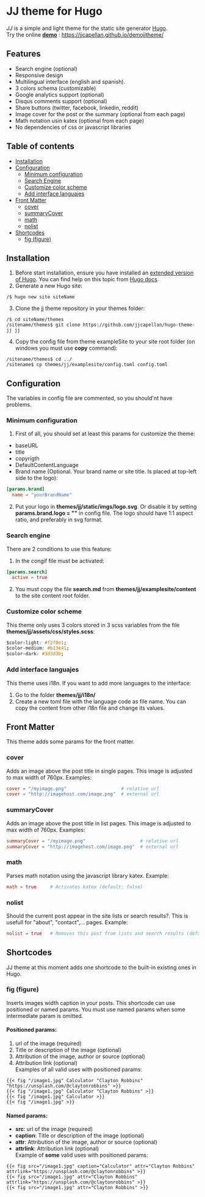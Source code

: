 # JJ theme for Hugo
*JJ* is a simple and light theme for the static site generator [Hugo](https://gohugo.io/).  
Try the online [**demo**](https://jjcapellan.github.io/demojjtheme/) : https://jjcapellan.github.io/demojjtheme/ 

## Features
* Search engine (optional)
* Responsive design
* Multilingual interface (english and spanish).
* 3 colors schema (customizable)
* Google analytics support (optional)
* Disqus comments support (optional)
* Share buttons (twitter, facebook, linkedin, reddit)
* Image cover for the post or the summary (optional from each page)
* Math notation usin katex (optional from each page)
* No dependencies of css or javascript libraries

## Table of contents
* [Installation](#Installation)
* [Configuration](#Configuration)
    * [Minimum configuration](#Minimum-configuration)
    * [Search Engine](#Search-engine)
    * [Customize color scheme](#Customize-color-scheme)
    * [Add interface languajes](#Add-interface-languajes)
* [Front Matter](#Front-Matter)
    * [cover](#cover)
    * [summaryCover](#summaryCover)
    * [math](#math)
    * [nolist](#nolist)
* [Shortcodes](#Shortcodes)
    * [fig (figure)](#fig-(figure))

## Installation
1. Before start installation, ensure you have installed an [extended version of Hugo](https://github.com/gohugoio/hugo/releases). You can find help on this topic from [Hugo docs](https://gohugo.io/getting-started/installing/).
2. Generate a new Hugo site:
```
/$ hugo new site siteName
```
3. Clone the jj theme repository in your themes folder:
```
/$ cd siteName/themes
/sitename/themes$ git clone https://github.com/jjcapellan/hugo-theme-jj jj
```
4. Copy the config file from theme exampleSite to your site root folder (on windows you must use **copy** command):
```
/sitename/themes$ cd ../
/sitename$ cp themes/jj/examplesite/config.toml config.toml
```

## Configuration
The variables in config file are commented, so you should'nt have problems. 
### Minimum configuration
1. First of all, you should set at least this params for customize the theme:
* baseURL
* title
* copyrigth
* DefaultContentLanguage 
* Brand name (Optional. Your brand name or site title. Is placed at top-left side to the logo):
```toml
[params.brand]
  name = "yourBrandName"
``` 
2. Put your logo in **themes/jj/static/imgs/logo.svg**. Or disable it by setting **params.brand.logo = ""** in config file.
The logo should have 1:1 aspect ratio, and preferably in svg format.

### Search engine
There are 2 conditions to use this feature:
1. In the congif file must be activated: 
```toml
[params.search]
  active = true
```
2. You must copy the file **search.md** from **themes/jj/examplesite/content** to the site content root folder.

### Customize color scheme
This theme only uses 3 colors stored in 3 scss variables from the file **themes/jj/assets/css/styles.scss**:
```css
$color-light: #f2f0e1;
$color-medium: #b13e41;
$color-dark: #3d3d3b;
```

### Add interface languajes
This theme uses i18n. If you want to add more languages to the interface:
1. Go to the folder **themes/jj/i18n/**
2. Create a new toml file with the language code as file name. You can copy the content from other i18n file and change its values.

## Front Matter
This theme adds some params for the front matter.
### cover
Adds an image above the post title in single pages. This image is adjusted to max width of 760px.
Examples:
```toml
cover = "/myimage.png"                    # relative url
cover = "http://imagehost.com/image.png"  # external url
```
### summaryCover
Adds an image above the post title in list pages. This image is adjusted to max width of 760px.
Examples:
```toml
summaryCover = "/myimage.png"                    # relative url
summaryCover = "http://imagehost.com/image.png"  # external url
```
### math
Parses math notation using the javascript library katex.
Example:
```toml
math = true     # Activates katex (default: false)
```
### nolist
Should the current post appear in the site lists or search results?. This is usefull for "about", "contact",... pages.
Example:
```toml
nolist = true   # Removes this post from lists and search results (default: false)
```

## Shortcodes
JJ theme at this moment adds one shortcode to the built-in existing ones in Hugo. 
### fig (figure)
Inserts images width caption in your posts.
This shortcode can use positioned or named params. You must use named params when some intermediate param is omitted.
#### Positioned params:
1. url of the image (required)
2. Title or description of the image (optional)
3. Attribution of the image, author or source (optional)
4. Attribution link (optional)  
Examples of all valid uses with positioned params:
```
{{< fig "/image1.jpg" Calculator "Clayton Robbins" "https://unsplash.com/@claytonrobbins" >}}
{{< fig "/image1.jpg" Calculator "Clayton Robbins" >}}
{{< fig "/image1.jpg" Calculator >}}
{{< fig "/image1.jpg" >}}
```
#### Named params:
* **src**: url of the image (required)
* **caption**: Title or description of the image (optional)
* **attr**: Attribution of the image, author or source (optional)
* **attrlink**: Attribution link (optional)  
Example of **some** valid uses with positioned params:
```
{{< fig src="/image1.jpg" caption="Calculator" attr="Clayton Robbins" attrlink="https://unsplash.com/@claytonrobbins" >}}
{{< fig src="/image1.jpg" attr="Clayton Robbins" attrlink="https://unsplash.com/@claytonrobbins" >}}
{{< fig src="/image1.jpg" attr="Clayton Robbins" >}}
```
